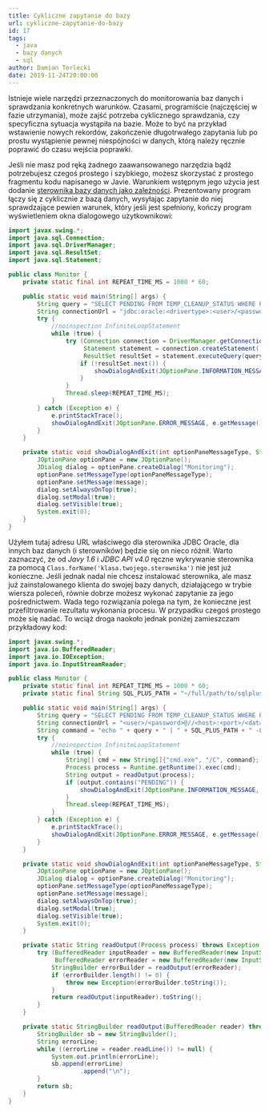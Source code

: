```yaml
---
title: Cykliczne zapytanie do bazy
url: cykliczne-zapytanie-do-bazy
id: 17
tags:
  - java
  - bazy danych
  - sql
author: Damian Terlecki
date: 2019-11-24T20:00:00
---
```


Istnieje wiele narzędzi przeznaczonych do monitorowania baz danych i sprawdzania konkretnych warunków. Czasami, programiście (najczęściej w fazie utrzymania), może zajść potrzeba cyklicznego sprawdzania, czy specyficzna sytuacja wystąpiła na bazie. Może to być na przykład wstawienie nowych rekordów, zakończenie długotrwałego zapytania lub po prostu wystąpienie pewnej niespójności w danych, którą należy ręcznie poprawić do czasu wejścia poprawki.

Jeśli nie masz pod ręką żadnego zaawansowanego narzędzia bądź potrzebujesz czegoś prostego i szybkiego, możesz skorzystać z prostego fragmentu kodu napisanego w Javie. Warunkiem wstępnym jego użycia jest dodanie [sterownika bazy danych jako zależności](https://www.mkyong.com/maven/how-to-add-oracle-jdbc-driver-in-your-maven-local-repository/). Prezentowany program łączy się z cyklicznie z bazą danych, wysyłając zapytanie do niej sprawdzające pewien warunek, który jeśli jest spełniony, kończy program wyświetleniem okna dialogowego użytkownikowi:

```java
import javax.swing.*;
import java.sql.Connection;
import java.sql.DriverManager;
import java.sql.ResultSet;
import java.sql.Statement;

public class Monitor {
    private static final int REPEAT_TIME_MS = 1000 * 60;

    public static void main(String[] args) {
        String query = "SELECT PENDING FROM TEMP_CLEANUP_STATUS WHERE PENDING = 0";
        String connectionUrl = "jdbc:oracle:<drivertype>:<user>/<password>@<database>";
        try {
            //noinspection InfiniteLoopStatement
            while (true) {
                try (Connection connection = DriverManager.getConnection(connectionUrl);
                     Statement statement = connection.createStatement();
                     ResultSet resultSet = statement.executeQuery(query)) {
                    if (!resultSet.next()) {
                        showDialogAndExit(JOptionPane.INFORMATION_MESSAGE, "The condition has been met");
                    }
                }
                Thread.sleep(REPEAT_TIME_MS);
            }
        } catch (Exception e) {
            e.printStackTrace();
            showDialogAndExit(JOptionPane.ERROR_MESSAGE, e.getMessage());
        }
    }

    private static void showDialogAndExit(int optionPaneMessageType, String message) {
        JOptionPane optionPane = new JOptionPane();
        JDialog dialog = optionPane.createDialog("Monitoring");
        optionPane.setMessageType(optionPaneMessageType);
        optionPane.setMessage(message);
        dialog.setAlwaysOnTop(true);
        dialog.setModal(true);
        dialog.setVisible(true);
        System.exit(0);
    }
}
```

Użyłem tutaj adresu URL właściwego dla sterownika JDBC Oracle, dla innych baz danych (i sterowników) będzie się on nieco różnił. Warto zaznaczyć, że od *Javy 1.6* i *JDBC API v4.0* ręczne wykrywanie sterownika za pomocą `Class.forName('klasa.twojego.sterownika')` nie jest już konieczne. Jeśli jednak nadal nie chcesz instalować sterownika, ale masz już zainstalowanego klienta do swojej bazy danych, działającego w trybie wiersza poleceń, równie dobrze możesz wykonać zapytanie za jego pośrednictwem. Wada tego rozwiązania polega na tym, że konieczne jest przefiltrowanie rezultatu wykonania procesu. W przypadku czegoś prostego może się nadać. To wciąż droga naokoło jednak poniżej zamieszczam przykładowy kod:

```java
import javax.swing.*;
import java.io.BufferedReader;
import java.io.IOException;
import java.io.InputStreamReader;

public class Monitor {
    private static final int REPEAT_TIME_MS = 1000 * 60;
    private static final String SQL_PLUS_PATH = "~/full/path/to/sqlplus.exe";

    public static void main(String[] args) {
        String query = "SELECT PENDING FROM TEMP_CLEANUP_STATUS WHERE PENDING = 0;";
        String connectionUrl = "<user>/<password>@//<host>:<port>/<database>";
        String command = "echo " + query + " | " + SQL_PLUS_PATH + " -L " + connectionUrl;
        try {
            //noinspection InfiniteLoopStatement
            while (true) {
                String[] cmd = new String[]{"cmd.exe", "/C", command};
                Process process = Runtime.getRuntime().exec(cmd);
                String output = readOutput(process);
                if (output.contains("PENDING")) {
                    showDialogAndExit(JOptionPane.INFORMATION_MESSAGE, "The condition has been met");
                }
                Thread.sleep(REPEAT_TIME_MS);
            }
        } catch (Exception e) {
            e.printStackTrace();
            showDialogAndExit(JOptionPane.ERROR_MESSAGE, e.getMessage());
        }
    }

    private static void showDialogAndExit(int optionPaneMessageType, String message) {
        JOptionPane optionPane = new JOptionPane();
        JDialog dialog = optionPane.createDialog("Monitoring");
        optionPane.setMessageType(optionPaneMessageType);
        optionPane.setMessage(message);
        dialog.setAlwaysOnTop(true);
        dialog.setModal(true);
        dialog.setVisible(true);
        System.exit(0);
    }

    private static String readOutput(Process process) throws Exception {
        try (BufferedReader inputReader = new BufferedReader(new InputStreamReader(process.getInputStream()));
             BufferedReader errorReader = new BufferedReader(new InputStreamReader(process.getErrorStream()))) {
            StringBuilder errorBuilder = readOutput(errorReader);
            if (errorBuilder.length() != 0) {
                throw new Exception(errorBuilder.toString());
            }
            return readOutput(inputReader).toString();
        }
    }

    private static StringBuilder readOutput(BufferedReader reader) throws IOException {
        StringBuilder sb = new StringBuilder();
        String errorLine;
        while ((errorLine = reader.readLine()) != null) {
            System.out.println(errorLine);
            sb.append(errorLine)
                    .append("\n");
        }
        return sb;
    }
}
```